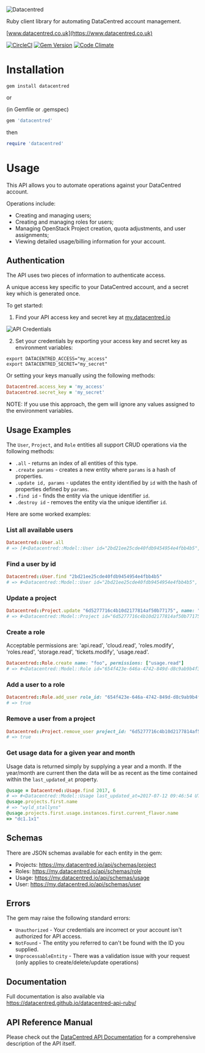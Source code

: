 ![Datacentred](https://assets-cdn.datacentred.io/assets/DC_Mono_B-903aac5ca4f5c6887193d880dbd1196deb8a978027eef5cb32de78b66d085935.png)

Ruby client library for automating DataCentred account management.

[www.datacentred.co.uk](https://www.datacentred.co.uk)

[![CircleCI](https://circleci.com/gh/datacentred/datacentred-api-ruby.svg?style=svg&circle-token=c284db6421742dcfe8c50f52945c31d9b976effb)](https://circleci.com/gh/datacentred/datacentred-api-ruby)
[![Gem Version](https://badge.fury.io/rb/datacentred.png)](http://badge.fury.io/rb/keybase-core) [![Code Climate](https://codeclimate.com/github/datacentred/datacentred-api-ruby/badges/gpa.svg)](https://codeclimate.com/github/datacentred/datacentred-api-ruby)

# Installation

```
gem install datacentred
```

or

(in Gemfile or .gemspec)
```ruby
gem 'datacentred'
```

then

```ruby
require 'datacentred'
```

# Usage

This API allows you to automate operations against your DataCentred account.

Operations include:

* Creating and managing users;
* Creating and managing roles for users;
* Managing OpenStack Project creation, quota adjustments, and user assignments;
* Viewing detailed usage/billing information for your account.

## Authentication

The API uses two pieces of information to authenticate access.

A unique access key specific to your DataCentred account, and a secret key which is generated once.

To get started:

1. Find your API access key and secret key at [my.datacentred.io](https://my.datacentred.io)

![API Credentials](https://user-images.githubusercontent.com/98526/30334767-79f4617c-97d8-11e7-962c-ec3115d13896.png)

2. Set your credentials by exporting your access key and secret key as environment variables:

```
export DATACENTRED_ACCESS="my_access"
export DATACENTRED_SECRET="my_secret"
```

Or setting your keys manually using the following methods:

```ruby
Datacentred.access_key = 'my_access'
Datacentred.secret_key = 'my_secret'
```

NOTE: If you use this approach, the gem will ignore any values assigned to the environment variables.

## Usage Examples

The `User`, `Project`, and `Role` entities all support CRUD operations via the following methods:

* `.all` - returns an index of all entities of this type.
* `.create params` - creates a new entity where `params` is a hash of properties.
* `.update id, params` - updates the entity identified by `id` with the hash of properties defined by `params`.
* `.find id` - finds the entity via the unique identifier `id`.
* `.destroy id` - removes the entity via the unique identifier `id`.

Here are some worked examples:

### List all available users

```ruby
Datacentred::User.all
# => [#<Datacentred::Model::User id="2bd21ee25cde40fdb9454954e4fbb4b5", ...>, ...]
```

### Find a user by id

```ruby
Datacentred::User.find "2bd21ee25cde40fdb9454954e4fbb4b5"
# => #<Datacentred::Model::User id="2bd21ee25cde40fdb9454954e4fbb4b5", ...>
```

### Update a project

```ruby
Datacentred::Project.update "6d5277716c4b10d2177814af50b77175", name: "Foo"
# => #<Datacentred::Model::Project id="6d5277716c4b10d2177814af50b77175", name= "Foo", ...>
```

### Create a role

Acceptable permissions are: 'api.read', 'cloud.read', 'roles.modify', 'roles.read', 'storage.read', 'tickets.modify', 'usage.read'.

```ruby
Datacentred::Role.create name: "foo", permissions: ["usage.read"]
# => #<Datacentred::Model::Role id="654f423e-646a-4742-849d-d8c9ab9b4f39", name="foo", admin=false, permissions=["usage.read"] ...>
```

### Add a user to a role

```ruby
Datacentred::Role.add_user role_id: "654f423e-646a-4742-849d-d8c9ab9b4f39", user_id: "2bd21ee25cde40fdb9454954e4fbb4b5"
# => true
```

### Remove a user from a project

```ruby
Datacentred::Project.remove_user project_id: "6d5277716c4b10d2177814af50b77175", user_id: "2bd21ee25cde40fdb9454954e4fbb4b5"
# => true
```

### Get usage data for a given year and month

Usage data is returned simply by supplying a year and a month. If the year/month are current then the data will be as recent as the time contained within the `last_updated_at` property.

```ruby
@usage = Datacentred::Usage.find 2017, 6
# => #<Datacentred::Model::Usage last_updated_at=2017-07-12 09:46:54 UTC, projects=[{:id=>"37033518a4514f12adeb8346ac3f188c"
@usage.projects.first.name
# => "wyld_stallyns"
@usage.projects.first.usage.instances.first.current_flavor.name
=> "dc1.1x1"
```

## Schemas

There are JSON schemas available for each entity in the gem:

* Projects: https://my.datacentred.io/api/schemas/project
* Roles: https://my.datacentred.io/api/schemas/role
* Usage: https://my.datacentred.io/api/schemas/usage
* User: https://my.datacentred.io/api/schemas/user

## Errors

The gem may raise the following standard errors:

* `Unauthorized` - Your credentials are incorrect or your account isn't authorized for API access.
* `NotFound` - The entity you referred to can't be found with the ID you supplied.
* `UnprocessableEntity` - There was a validation issue with your request (only applies to create/delete/update operations)

## Documentation

Full documentation is also available via https://datacentred.github.io/datacentred-api-ruby/

## API Reference Manual

Please check out the [DataCentred API Documentation](https://my.datacentred.io/api/docs/v1) for a comprehensive description of the API itself.

